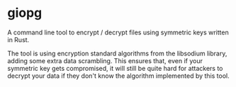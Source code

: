 giopg
=====

A command line tool to encrypt / decrypt files using symmetric keys written in
Rust.

The tool is using encryption standard algorithms from the libsodium library,
adding some extra data scrambling.
This ensures that, even if your symmetric key gets compromised, it will still
be quite hard for attackers to decrypt your data if they don't know the
algorithm implemented by this tool.
